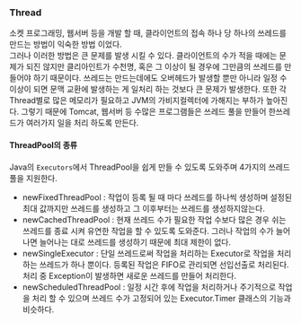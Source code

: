 ### Thread

소켓 프로그래밍, 웹서버 등을 개발 할 때, 클라이언트의 접속 하나 당 하나의 쓰레드를 만드는 방법이 익숙한 방법 이었다.  
그러나 이러한 방법은 큰 문제를 발생 시킬 수 있다. 클라이언트의 수가 적을 때에는 문제가 되진 않지만 클리아인트가 수천명, 혹은 그 이상이 될 경우에 그만큼의 쓰레드를 만들어야 하기 때문이다.
쓰레드는 만드는데에도 오버헤드가 발생할 뿐만 아니라 일정 수 이상이 되면 문맥 교환에 발생하는 게 일처리 하는 것보다 큰 문제가 발생한다. 또한 각 Thread별로 많은 메모리가 필요하고 JVM의 가비지컬렉터에 가해지는 부하가 높아진다.
그렇기 때문에 Tomcat, 웹서버 등 수많은 프로그램들은 쓰레드 풀을 만들어 한쓰레드가 여러가지 일을 처리 하도록 만든다.

#### ThreadPool의 종류

Java의 `Executors`에서 ThreadPool을 쉽게 만들 수 있도록 도와주며 4가지의 쓰레드 풀을 지원한다.

- newFixedThreadPool : 작업이 등록 될 때 마다 쓰레드를 하나씩 생성하며 설정된 최대 값까지만 쓰레드를 생성하고 그 이후부터는 쓰레드를 생성하지않는다.
- newCachedThreadPool : 현재 쓰레드 수가 필요한 작업 수보다 많은 경우 쉬는 쓰레드를 종료 시켜 유연한 작업을 할 수 있도록 도와준다. 그러나 작업의 수가 늘어나면 늘어나는 대로 쓰레드를 생성하기 때문에 최대 제한이 없다.
- newSingleExecutor : 단일 쓰레드로써 작업을 처리하는 Executor로 작업을 처리하는 쓰레드가 하나 뿐이다. 등록된 작업은 FIFO로 관리되면 선입선출로 처리된다. 처리 중 Exception이 발생하면 새로운 쓰레드를 만들어 처리한다.
- newScheduledThreadPool : 일정 시간 후에 작업을 처리하거나 주기적으로 작업을 처리 할 수 있으며 쓰레드 수가 고정되어 있는 Executor.Timer 클래스의 기능과 비슷하다.  
